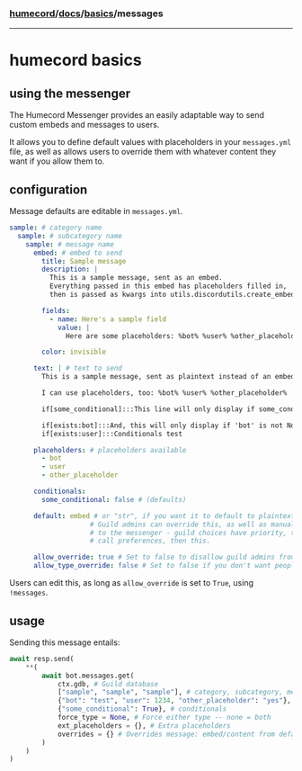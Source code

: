 ### [humecord](../..)/[docs](../README.md)/[basics](./README.md)/messages

---
# humecord basics
## using the messenger

The Humecord Messenger provides an easily adaptable way to send custom embeds and messages to users.

It allows you to define default values with placeholders in your `messages.yml` file, as well as allows users to override them with whatever content they want if you allow them to.

## configuration

Message defaults are editable in `messages.yml`.
```yml
sample: # category name
  sample: # subcategory name
    sample: # message name
      embed: # embed to send
        title: Sample message
        description: |
          This is a sample message, sent as an embed.
          Everything passed in this embed has placeholders filled in,
          then is passed as kwargs into utils.discordutils.create_embed.

        fields:
          - name: Here's a sample field
            value: |
              Here are some placeholders: %bot% %user% %other_placeholder%

        color: invisible

      text: | # text to send
        This is a sample message, sent as plaintext instead of an embed.

        I can use placeholders, too: %bot% %user% %other_placeholder%

        if[some_conditional]:::This line will only display if some_conditional is True.

        if[exists:bot]:::And, this will only display if 'bot' is not None.
        if[exists:user]:::Conditionals test

      placeholders: # placeholders available
        - bot
        - user
        - other_placeholder

      conditionals:
        some_conditional: false # (defaults)

      default: embed # or "str", if you want it to default to plaintext
                    # Guild admins can override this, as well as manual calls
                    # to the messenger - guild choices have priority, then
                    # call preferences, then this.

      allow_override: true # Set to false to disallow guild admins from overriding
      allow_type_override: false # Set to false if you don't want people changing 'default'
```

Users can edit this, as long as `allow_override` is set to `True`, using `!messages`.

## usage

Sending this message entails:
```py
await resp.send(
    **(
        await bot.messages.get(
            ctx.gdb, # Guild database
            ["sample", "sample", "sample"], # category, subcategory, message - path to message
            {"bot": "test", "user": 1234, "other_placeholder": "yes"}, # placeholders
            {"some_conditional": True}, # conditionals
            force_type = None, # Force either type -- none = both
            ext_placeholders = {}, # Extra placeholders
            overrides = {} # Overrides message: embed/content from default type
        )
    )
)
```